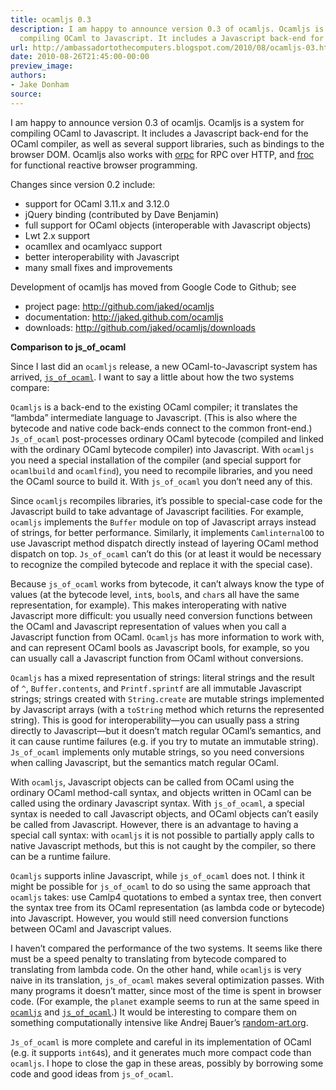 ```yaml
---
title: ocamljs 0.3
description: I am happy to announce version 0.3 of ocamljs. Ocamljs is a system for
  compiling OCaml to Javascript. It includes a Javascript back-end for ...
url: http://ambassadortothecomputers.blogspot.com/2010/08/ocamljs-03.html
date: 2010-08-26T21:45:00-00:00
preview_image:
authors:
- Jake Donham
source:
---
```


<p>I am happy to announce version 0.3 of ocamljs. Ocamljs is a system for compiling OCaml to Javascript. It includes a Javascript back-end for the OCaml compiler, as well as several support libraries, such as bindings to the browser DOM. Ocamljs also works with <a href="http://jaked.github.com/orpc">orpc</a> for RPC over HTTP, and <a href="http://jaked.github.com/froc">froc</a> for functional reactive browser programming.</p> 
 
<p>Changes since version 0.2 include:</p> 
 
<ul> 
<li>support for OCaml 3.11.x and 3.12.0</li> 
 
<li>jQuery binding (contributed by Dave Benjamin)</li> 
 
<li>full support for OCaml objects (interoperable with Javascript objects)</li> 
 
<li>Lwt 2.x support</li> 
 
<li>ocamllex and ocamlyacc support</li> 
 
<li>better interoperability with Javascript</li> 
 
<li>many small fixes and improvements</li> 
</ul> 
 
<p>Development of ocamljs has moved from Google Code to Github; see</p> 
 
<ul> 
<li>project page: <a href="http://github.com/jaked/ocamljs">http://github.com/jaked/ocamljs</a></li> 
 
<li>documentation: <a href="http://jaked.github.com/ocamljs">http://jaked.github.com/ocamljs</a></li> 
 
<li>downloads: <a href="http://github.com/jaked/ocamljs/downloads">http://github.com/jaked/ocamljs/downloads</a></li> 
</ul> 
<b>Comparison to js_of_ocaml</b> 
<p>Since I last did an <code>ocamljs</code> release, a new OCaml-to-Javascript system has arrived, <a href="http://ocsigen.org/js_of_ocaml/"><code>js_of_ocaml</code></a>. I want to say a little about how the two systems compare:</p> 
 
<p><code>Ocamljs</code> is a back-end to the existing OCaml compiler; it translates the &ldquo;lambda&rdquo; intermediate language to Javascript. (This is also where the bytecode and native code back-ends connect to the common front-end.) <code>Js_of_ocaml</code> post-processes ordinary OCaml bytecode (compiled and linked with the ordinary OCaml bytecode compiler) into Javascript. With <code>ocamljs</code> you need a special installation of the compiler (and special support for <code>ocamlbuild</code> and <code>ocamlfind</code>), you need to recompile libraries, and you need the OCaml source to build it. With <code>js_of_ocaml</code> you don&rsquo;t need any of this.</p> 
 
<p>Since <code>ocamljs</code> recompiles libraries, it&rsquo;s possible to special-case code for the Javascript build to take advantage of Javascript facilities. For example, <code>ocamljs</code> implements the <code>Buffer</code> module on top of Javascript arrays instead of strings, for better performance. Similarly, it implements <code>CamlinternalOO</code> to use Javascript method dispatch directly instead of layering OCaml method dispatch on top. <code>Js_of_ocaml</code> can&rsquo;t do this (or at least it would be necessary to recognize the compiled bytecode and replace it with the special case).</p> 
 
<p>Because <code>js_of_ocaml</code> works from bytecode, it can&rsquo;t always know the type of values (at the bytecode level, <code>int</code>s, <code>bool</code>s, and <code>char</code>s all have the same representation, for example). This makes interoperating with native Javascript more difficult: you usually need conversion functions between the OCaml and Javascript representation of values when you call a Javascript function from OCaml. <code>Ocamljs</code> has more information to work with, and can represent OCaml bools as Javascript bools, for example, so you can usually call a Javascript function from OCaml without conversions.</p> 
 
<p><code>Ocamljs</code> has a mixed representation of strings: literal strings and the result of <code>^</code>, <code>Buffer.contents</code>, and <code>Printf.sprintf</code> are all immutable Javascript strings; strings created with <code>String.create</code> are mutable strings implemented by Javascript arrays (with a <code>toString</code> method which returns the represented string). This is good for interoperability&mdash;you can usually pass a string directly to Javascript&mdash;but it doesn&rsquo;t match regular OCaml&rsquo;s semantics, and it can cause runtime failures (e.g. if you try to mutate an immutable string). <code>Js_of_ocaml</code> implements only mutable strings, so you need conversions when calling Javascript, but the semantics match regular OCaml.</p> 
 
<p>With <code>ocamljs</code>, Javascript objects can be called from OCaml using the ordinary OCaml method-call syntax, and objects written in OCaml can be called using the ordinary Javascript syntax. With <code>js_of_ocaml</code>, a special syntax is needed to call Javascript objects, and OCaml objects can&rsquo;t easily be called from Javascript. However, there is an advantage to having a special call syntax: with <code>ocamljs</code> it is not possible to partially apply calls to native Javascript methods, but this is not caught by the compiler, so there can be a runtime failure.</p> 
 
<p><code>Ocamljs</code> supports inline Javascript, while <code>js_of_ocaml</code> does not. I think it might be possible for <code>js_of_ocaml</code> to do so using the same approach that <code>ocamljs</code> takes: use Camlp4 quotations to embed a syntax tree, then convert the syntax tree from its OCaml representation (as lambda code or bytecode) into Javascript. However, you would still need conversion functions between OCaml and Javascript values.</p> 
 
<p>I haven&rsquo;t compared the performance of the two systems. It seems like there must be a speed penalty to translating from bytecode compared to translating from lambda code. On the other hand, while <code>ocamljs</code> is very naive in its translation, <code>js_of_ocaml</code> makes several optimization passes. With many programs it doesn&rsquo;t matter, since most of the time is spent in browser code. (For example, the <code>planet</code> example seems to run at the same speed in <a href="http://jaked.github.com/ocamljs/examples/dom/planet/"><code>ocamljs</code></a> and <a href="http://ocsigen.org/js_of_ocaml/planet/"><code>js_of_ocaml</code></a>.) It would be interesting to compare them on something computationally intensive like Andrej Bauer&rsquo;s <a href="http://random-art.org/">random-art.org</a>.</p> 
 
<p><code>Js_of_ocaml</code> is more complete and careful in its implementation of OCaml (e.g. it supports <code>int64</code>s), and it generates much more compact code than <code>ocamljs</code>. I hope to close the gap in these areas, possibly by borrowing some code and good ideas from <code>js_of_ocaml</code>.</p>
